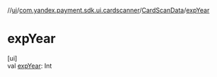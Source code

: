 //[ui](../../../index.md)/[com.yandex.payment.sdk.ui.cardscanner](../index.md)/[CardScanData](index.md)/[expYear](exp-year.md)

# expYear

[ui]\
val [expYear](exp-year.md): Int

